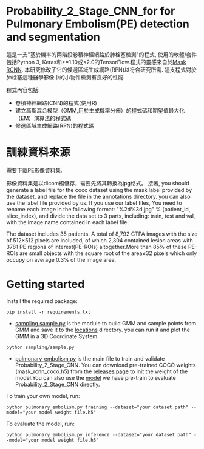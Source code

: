 # Probability_2_Stage_CNN_for for Pulmonary Embolism(PE) detection and segmentation

這是一支"基於機率的兩階段卷積神經網路於肺栓塞檢測"的程式,
使用的軟體/套件包括Python 3, Keras和>=1.10或<2.0的TensorFlow.程式的靈感來自於[Mask RCNN](https://github.com/matterport/Mask_RCNN). 
本研究修改了它的候選區域生成網路(RPN)以符合研究所需. 
這支程式對於肺栓塞這種醫學影像中的小物件檢測有良好的性能. 

程式內容包括:
* 卷積神經網路(CNN)的程式(使用R)
* 建立高斯混合模型（GMM,用於生成機率分佈）的程式碼和期望值最大化（EM）演算法的程式碼
* 候選區域生成網路(RPN)的程式碼

# 訓練資料來源
需要下載[PE影像資料集](https://figshare:com/authors/MojtabaMasoudi/5215238).

影像資料集是以dicom檔儲存，需要先將其轉換為jpg格式。 接著,
you should generate a label file for the coco dataset using the mask label provided by the dataset, 
and replace the file in the [annotations](annotations) directory.
you can also use the label file provided by us. If you use our label files, 
You need to rename each image in the following format: "%2d%3d.jpg" % (patient_id, slice_index),
and divide the data set to 3 parts, including: train, test and val, with the image name contained in each label file. 

The dataset includes 35 patients. A total of 8,792 CTPA images with
the size of 512×512 pixels are included, of which 2,304
contained lesion areas with 3781 PE regions of interest(PE-ROIs) altogether.More than 85% of these PE-ROIs are small
objects with the square root of the area≤32 pixels which only
occupy on average 0.3% of the image area.

# Getting started
Install the required package:
```
pip install -r requirements.txt
```

* [sampling.sample.py](sampling/sample.py) is the module to build GMM and sample points from GMM and save it to the 
[locations](locations) directory. you can run it and plot the GMM in a 3D Coordinate System.
```
python sampling/sample.py
```

* [pulmonary_embolism.py](pulmonary_embolism.py) is the main file to train and validate Probability_2_Stage_CNN.
You can download pre-trained COCO weights (mask_rcnn_coco.h5) from the [releases page](https://github.com/matterport/Mask_RCNN/releases)
to init the weight of the model.You can also use the [model](model/mask_rcnn_pulmonary.h5) we have pre-train to evaluate Probability_2_Stage_CNN directly.

To train your own model, run:
```
python pulmonary_embolism.py training --dataset="your dataset path" --model="your model weight file.h5"
```
To evaluate the model, run:
```
python pulmonary_embolism.py inference --dataset="your dataset path" --model="your model weight file.h5"
```


 







